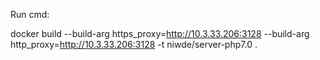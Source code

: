 Run cmd:

docker build --build-arg https_proxy=http://10.3.33.206:3128 --build-arg http_proxy=http://10.3.33.206:3128 -t niwde/server-php7.0 .
